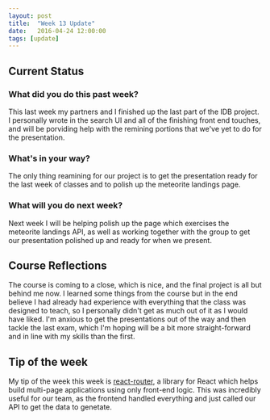 ```yaml
---
layout: post
title:  "Week 13 Update"
date:   2016-04-24 12:00:00
tags: [update]
---
```


## Current Status ##

### What did you do this past week? ###

This last week my partners and I finished up the last part of the IDB project.
I personally wrote in the search UI and all of the finishing front end touches,
and will be porviding help with the remining portions that we've yet to do for
the presentation.

### What's in your way? ###

The only thing reamining for our project is to get the presentation ready for
the last week of classes and to polish up the meteorite landings page.

### What will you do next week? ###

Next week I will be helping polish up the page which exercises the meteorite
landings API, as well as working together with the group to get our presentation
polished up and ready for when we present.

## Course Reflections ##

The course is coming to a close, which is nice, and the final project is all
but behind me now. I learned some things from the course but in the end believe
I had already had experience with everything that the class was designed to
teach, so I personally didn't get as much out of it as I would have liked. I'm
anxious to get the presentations out of the way and then tackle the last exam,
which I'm hoping will be a bit more straight-forward and in line with my skills
than the first.

## Tip of the week ##

My tip of the week this week is [react-router][router], a library for React
which helps build multi-page applications using only front-end logic. This was
incredibly useful for our team, as the frontend handled everything and just
called our API to get the data to genetate.

[router]: https://github.com/reactjs/react-router
